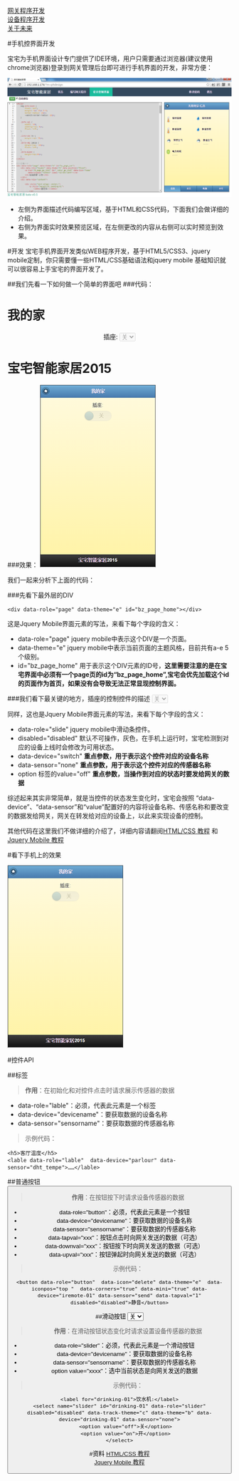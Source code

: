 [网关程序开发](<01.md>)  
[设备程序开发](<02.md>)   
[关于未来](<04.md>) 


#手机控界面开发

宝宅为手机界面设计专门提供了IDE环境，用户只需要通过浏览器(建议使用chrome浏览器)登录到网关管理后台即可进行手机界面的开发，非常方便：

![](images/20.png)


* 左侧为界面描述代码编写区域，基于HTML和CSS代码，下面我们会做详细的介绍。
* 右侧为界面实时效果预览区域，在左侧更改的内容从右侧可以实时预览到效果。

#开发
宝宅手机界面开发类似WEB程序开发，基于HTML5/CSS3、jquery mobile定制，你只需要懂一些HTML/CSS基础语法和jquery mobile 基础知识就可以很容易上手宝宅的界面开发了。

##我们先看一下如何做一个简单的界面吧
###代码：
	<div data-role="page" data-theme="e" id="bz_page_home">
	  <div data-role="header" data-theme="b" data-position="fixed">
	    <a href="#_page_router_list"  data-icon="home" data-iconpos="notext"></a>
	    <h1>我的家</h1>
	  </div>
	  <div data-role="content">
		    <div style="text-align: center">
		        <label for="switch">插座:</label>
		        <select id="switch" 
		          data-role="slider" disabled="disabled" 
		          data-track-theme="c" data-theme="b" 
		          data-device="switch" data-sensor="none">
		            <option value="off">关</option>
		            <option value="on">开</option>
		        </select>
		   </div>
		   <div data-role="footer" data-position="fixed">
		        <h1>宝宅智能家居2015</h1>
		   </div>
	  </div>
	</div>

###效果：
![](images/21.png)

我们一起来分析下上面的代码：  


###先看下最外层的DIV  

	<div data-role="page" data-theme="e" id="bz_page_home"></div>
这是Jquery Mobile界面元素的写法，来看下每个字段的含义：  

* data-role="page" jquery mobile中表示这个DIV是一个页面。
* data-theme="e" jquery mobile中表示当前页面的主题风格，目前共有a-e 5个级别。
* id="bz_page_home" 用于表示这个DIV元素的ID号，__这里需要注意的是在宝宅界面中必须有一个page页的id为“bz_page_home”,宝宅会优先加载这个id的页面作为首页，如果没有会导致无法正常显现控制界面。__

###我们看下最关键的地方，插座的控制控件的描述
	<select id="switch" data-role="slider" disabled="disabled" data-track-theme="c" data-theme="b" data-device="switch" data-sensor="none">
		<option value="off">关</option>
		<option value="on">开</option>
	</select>

同样，这也是Jquery Mobile界面元素的写法，来看下每个字段的含义：  

* data-role="slide" jquery mobile中滑动条控件。
* disabled="disabled" 默认不可操作，灰色，在手机上运行时，宝宅检测到对应的设备上线时会修改为可用状态。
* data-device="switch"  __重点参数，用于表示这个控件对应的设备名称__
* data-sensor="none"  __重点参数，用于表示这个控件对应的传感器名称__
* option 标签的value="off" __重点参数，当操作到对应的状态时要发给网关的数据__

综述起来其实非常简单，就是当控件的状态发生变化时，宝宅会按照 “data-device”、“data-sensor”和“value”配置好的内容将设备名称、传感名称和要改变的数据发给网关，网关在转发给对应的设备上，以此来实现设备的控制。

其他代码在这里我们不做详细的介绍了，详细内容请翻阅[HTML/CSS 教程](http://www.w3school.com.cn/h.asp)  和 [Jquery Mobile 教程](http://www.w3school.com.cn/jquerymobile/jquerymobile_pages.asp)

#看下手机上的效果

![](images/21.png)

#控件API

##标签
	<lable data-role="lable"  data-device="devicename" data-sensor="sensorname"/>
>__作用__：在初始化和对控件点击时请求展示传感器的数据
>
- data-role="lable"：必须，代表此元素是一个标签
- data-device="devicename"：要获取数据的设备名称
- data-sensor="sensorname"：要获取数据的传感器名称

>示例代码：
>
	<h5>客厅温度</h5>
	<lable data-role="lable"  data-device="parlour" data-sensor="dht_tempe">……</lable>


##普通按钮
	<button data-role="button" data-device="devicename" data-sensor="sensorname" data-tapval="xxx"  data-downval="xxx" data-upval="xxx"/>
>__作用__：在按钮按下时请求设备传感器的数据
>
- data-role="button"：必须，代表此元素是一个按钮
- data-device="devicename"：要获取数据的设备名称
- data-sensor="sensorname"：要获取数据的传感器名称
- data-tapval="xxx"：按钮点击时向网关发送的数据（可选）
- data-downval="xxx"：按钮按下时向网关发送的数据（可选）
- data-upval="xxx"：按钮弹起时向网关发送的数据（可选）

>示例代码：
>
	<button data-role="button"  data-icon="delete" data-theme="e"  data-iconpos="top "  data-corners="true" data-mini="true" data-device="iremote-01" data-sensor="send" data-tapval="1" disabled="disabled">静音</button>



##滑动按钮
	<select  data-role="slider" data-device="devicename" data-sensor="sensorname">
		<option value="xxx1">关</option>
		<option value="xxx2">开</option>
	</select>


>__作用__：在滑动按钮状态变化时请求设置设备传感器的数据
>
- data-role="slider"：必须，代表此元素是一个滑动按钮
- data-device="devicename"：要获取数据的设备名称
- data-sensor="sensorname"：要获取数据的传感器名称
- option value="xxxx"：选中当前状态是向网关发送的数据

>示例代码：
>
	<label for="drinking-01">饮水机:</label>
	<select name="slider" id="drinking-01" data-role="slider"  disabled="disabled" data-track-theme="c" data-theme="b" data-device="drinking-01" data-sensor="none">
		<option value="off">关</option>
		<option value="on">开</option>
	</select>



#资料
[HTML/CSS 教程](http://www.w3school.com.cn/h.asp)  
[Jquery Mobile 教程](http://www.w3school.com.cn/jquerymobile/jquerymobile_pages.asp)
